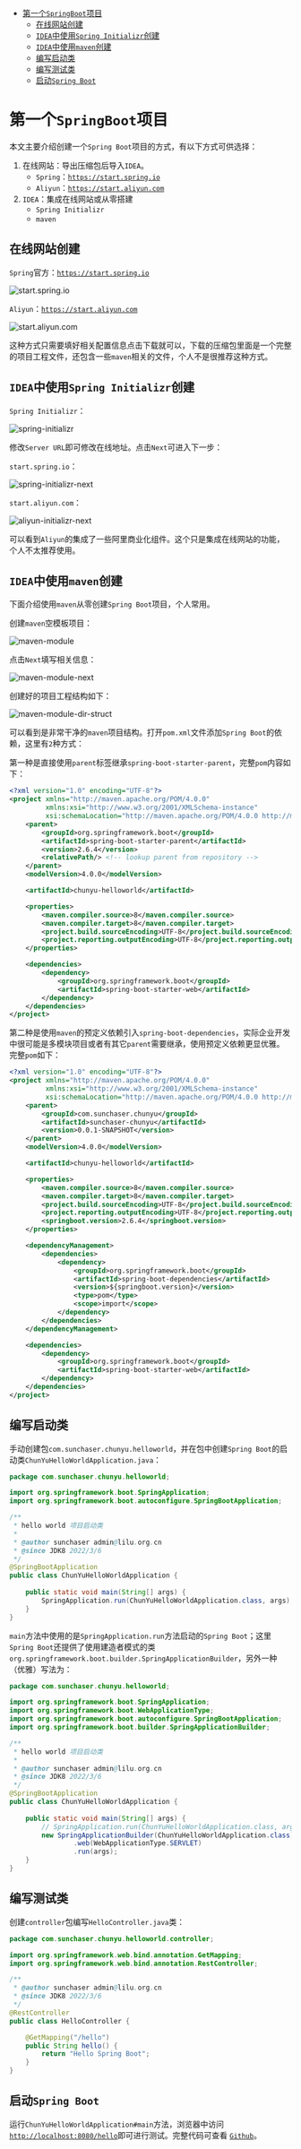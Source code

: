 - [第一个`SpringBoot`项目](#第一个springboot项目)
  - [在线网站创建](#在线网站创建)
  - [`IDEA`中使用`Spring Initializr`创建](#idea中使用spring-initializr创建)
  - [`IDEA`中使用`maven`创建](#idea中使用maven创建)
  - [编写启动类](#编写启动类)
  - [编写测试类](#编写测试类)
  - [启动`Spring Boot`](#启动spring-boot)

# 第一个`SpringBoot`项目

本文主要介绍创建一个`Spring Boot`项目的方式，有以下方式可供选择：

1. 在线网站：导出压缩包后导入`IDEA`。
    - `Spring`：[`https://start.spring.io`](https://start.spring.io)
    - `Aliyun`：[`https://start.aliyun.com`](https://start.aliyun.com)
2. `IDEA`：集成在线网站或从零搭建
    - `Spring Initializr`
    - `maven`

## 在线网站创建

`Spring`官方：[`https://start.spring.io`](https://start.spring.io)

![start.spring.io](https://posts-cdn.lilu.org.cn/2022/05/1920a9be1340a33f4518a40910da6702b6e88fc2.png)

`Aliyun`：[`https://start.aliyun.com`](https://start.aliyun.com)

![start.aliyun.com](https://posts-cdn.lilu.org.cn/2022/05/1920a96fe7c583bda3cdfc78a4bc96b39fc3faae.png)

这种方式只需要填好相关配置信息点击下载就可以，下载的压缩包里面是一个完整的项目工程文件，还包含一些`maven`相关的文件，个人不是很推荐这种方式。

## `IDEA`中使用`Spring Initializr`创建

`Spring Initializr`：

![spring-initializr](https://posts-cdn.lilu.org.cn/2022/05/192023a6cf9802d71d4ef0417806652390e6c5f6.png)

修改`Server URL`即可修改在线地址。点击`Next`可进入下一步：

`start.spring.io`：

![spring-initializr-next](https://posts-cdn.lilu.org.cn/2022/05/19203f19e691eb03e7f02bc47d4794f7416f8900.png)

`start.aliyun.com`：

![aliyun-initializr-next](https://posts-cdn.lilu.org.cn/2022/05/192073dd84dabc7c58d81ce128615abce82cf222.png)

可以看到`Aliyun`的集成了一些阿里商业化组件。这个只是集成在线网站的功能，个人不太推荐使用。

## `IDEA`中使用`maven`创建

下面介绍使用`maven`从零创建`Spring Boot`项目，个人常用。

创建`maven`空模板项目：

![maven-module](https://posts-cdn.lilu.org.cn/2022/05/1920ab4092d827ea5343cd3fff07ce202cff03f1.png)

点击`Next`填写相关信息：

![maven-module-next](https://posts-cdn.lilu.org.cn/2022/05/1920b6540519d12c0b6fa46540a3207ca30f3ac6.png)

创建好的项目工程结构如下：

![maven-module-dir-struct](https://posts-cdn.lilu.org.cn/2022/05/19207c50ed38b71b0ec9bc7dfaae9f9a2b54b7c2.png)

可以看到是非常干净的`maven`项目结构。打开`pom.xml`文件添加`Spring Boot`的依赖，这里有`2`种方式：

第一种是直接使用`parent`标签继承`spring-boot-starter-parent`，完整`pom`内容如下：

```xml
<?xml version="1.0" encoding="UTF-8"?>
<project xmlns="http://maven.apache.org/POM/4.0.0"
         xmlns:xsi="http://www.w3.org/2001/XMLSchema-instance"
         xsi:schemaLocation="http://maven.apache.org/POM/4.0.0 http://maven.apache.org/xsd/maven-4.0.0.xsd">
    <parent>
        <groupId>org.springframework.boot</groupId>
        <artifactId>spring-boot-starter-parent</artifactId>
        <version>2.6.4</version>
        <relativePath/> <!-- lookup parent from repository -->
    </parent>
    <modelVersion>4.0.0</modelVersion>

    <artifactId>chunyu-helloworld</artifactId>

    <properties>
        <maven.compiler.source>8</maven.compiler.source>
        <maven.compiler.target>8</maven.compiler.target>
        <project.build.sourceEncoding>UTF-8</project.build.sourceEncoding>
        <project.reporting.outputEncoding>UTF-8</project.reporting.outputEncoding>
    </properties>

    <dependencies>
        <dependency>
            <groupId>org.springframework.boot</groupId>
            <artifactId>spring-boot-starter-web</artifactId>
        </dependency>
    </dependencies>
</project>
```

第二种是使用`maven`的预定义依赖引入`spring-boot-dependencies`，实际企业开发中很可能是多模块项目或者有其它`parent`需要继承，使用预定义依赖更显优雅。完整`pom`如下：

```xml
<?xml version="1.0" encoding="UTF-8"?>
<project xmlns="http://maven.apache.org/POM/4.0.0"
         xmlns:xsi="http://www.w3.org/2001/XMLSchema-instance"
         xsi:schemaLocation="http://maven.apache.org/POM/4.0.0 http://maven.apache.org/xsd/maven-4.0.0.xsd">
    <parent>
        <groupId>com.sunchaser.chunyu</groupId>
        <artifactId>sunchaser-chunyu</artifactId>
        <version>0.0.1-SNAPSHOT</version>
    </parent>
    <modelVersion>4.0.0</modelVersion>

    <artifactId>chunyu-helloworld</artifactId>

    <properties>
        <maven.compiler.source>8</maven.compiler.source>
        <maven.compiler.target>8</maven.compiler.target>
        <project.build.sourceEncoding>UTF-8</project.build.sourceEncoding>
        <project.reporting.outputEncoding>UTF-8</project.reporting.outputEncoding>
        <springboot.version>2.6.4</springboot.version>
    </properties>

    <dependencyManagement>
        <dependencies>
            <dependency>
                <groupId>org.springframework.boot</groupId>
                <artifactId>spring-boot-dependencies</artifactId>
                <version>${springboot.version}</version>
                <type>pom</type>
                <scope>import</scope>
            </dependency>
        </dependencies>
    </dependencyManagement>

    <dependencies>
        <dependency>
            <groupId>org.springframework.boot</groupId>
            <artifactId>spring-boot-starter-web</artifactId>
        </dependency>
    </dependencies>
</project>
```

## 编写启动类

手动创建包`com.sunchaser.chunyu.helloworld`，并在包中创建`Spring Boot`的启动类`ChunYuHelloWorldApplication.java`：

```java
package com.sunchaser.chunyu.helloworld;

import org.springframework.boot.SpringApplication;
import org.springframework.boot.autoconfigure.SpringBootApplication;

/**
 * hello world 项目启动类
 *
 * @author sunchaser admin@lilu.org.cn
 * @since JDK8 2022/3/6
 */
@SpringBootApplication
public class ChunYuHelloWorldApplication {
    
    public static void main(String[] args) {
        SpringApplication.run(ChunYuHelloWorldApplication.class, args);
    }
}
```

`main`方法中使用的是`SpringApplication.run`方法启动的`Spring Boot`；这里`Spring Boot`还提供了使用建造者模式的类`org.springframework.boot.builder.SpringApplicationBuilder`，另外一种（优雅）写法为：

```java
package com.sunchaser.chunyu.helloworld;

import org.springframework.boot.SpringApplication;
import org.springframework.boot.WebApplicationType;
import org.springframework.boot.autoconfigure.SpringBootApplication;
import org.springframework.boot.builder.SpringApplicationBuilder;

/**
 * hello world 项目启动类
 *
 * @author sunchaser admin@lilu.org.cn
 * @since JDK8 2022/3/6
 */
@SpringBootApplication
public class ChunYuHelloWorldApplication {
    
    public static void main(String[] args) {
        // SpringApplication.run(ChunYuHelloWorldApplication.class, args);
        new SpringApplicationBuilder(ChunYuHelloWorldApplication.class)
                .web(WebApplicationType.SERVLET)
                .run(args);
    }
}
```

## 编写测试类

创建`controller`包编写`HelloController.java`类：

```java
package com.sunchaser.chunyu.helloworld.controller;

import org.springframework.web.bind.annotation.GetMapping;
import org.springframework.web.bind.annotation.RestController;

/**
 * @author sunchaser admin@lilu.org.cn
 * @since JDK8 2022/3/6
 */
@RestController
public class HelloController {

    @GetMapping("/hello")
    public String hello() {
        return "Hello Spring Boot";
    }
}
```

## 启动`Spring Boot`

运行`ChunYuHelloWorldApplication#main`方法，浏览器中访问[`http://localhost:8080/hello`](http://localhost:8080/hello)即可进行测试。完整代码可查看 [`Github`](https://github.com/sunchaser-lilu/sunchaser-chunyu/tree/master/chunyu-hello-world)。
